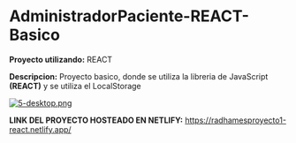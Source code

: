 # AdministradorPaciente-REACT-Basico

**Proyecto utilizando:** REACT

**Descripcion:** Proyecto basico, donde se utiliza la libreria de JavaScript **(REACT)** y se utiliza el LocalStorage

[![5-desktop.png](https://i.postimg.cc/cHgkrYrY/5-desktop.png)](https://postimg.cc/ftsfPV7T)

**LINK DEL PROYECTO HOSTEADO EN NETLIFY:** https://radhamesproyecto1-react.netlify.app/
